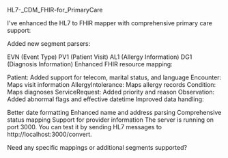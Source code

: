 HL7-_CDM_FHIR-for_PrimaryCare

I've enhanced the HL7 to FHIR mapper with comprehensive primary care support:

Added new segment parsers:

EVN (Event Type)
PV1 (Patient Visit)
AL1 (Allergy Information)
DG1 (Diagnosis Information)
Enhanced FHIR resource mapping:

Patient: Added support for telecom, marital status, and language
Encounter: Maps visit information
AllergyIntolerance: Maps allergy records
Condition: Maps diagnoses
ServiceRequest: Added priority and reason
Observation: Added abnormal flags and effective datetime
Improved data handling:

Better date formatting
Enhanced name and address parsing
Comprehensive status mapping
Support for provider information
The server is running on port 3000. You can test it by sending HL7 messages to http://localhost:3000/convert.

Need any specific mappings or additional segments supported?
